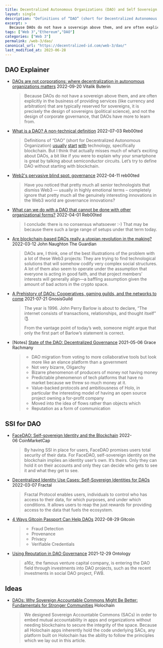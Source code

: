 ```yaml
---
title: Decentralized Autonomous Organizations (DAO) and Self Sovereign Identity
layout: single
description: "Definitions of “DAO” (short for Decentralized Autonomous Organization) usually start with technology, specifically blockchain."
excerpt: >
  Because DAOs do not have a sovereign above them, and are often explicitly in the business of providing services (like currency and arbitration) that are typically reserved for sovereigns, it is precisely the design of sovereigns (political science), and not the design of corporate governance, that DAOs have more to learn from.
tags: ["Web 3","Ethereum","DAO"]
categories: ["Web 3"]
permalink: /web-3/dao/
canonical_url: "https://decentralized-id.com/web-3/dao/"
last_modified_at: 2023-06-28
---
```


## DAO Explainer

* [DAOs are not corporations: where decentralization in autonomous organizations matters](https://vitalik.ca/general/2022/09/20/daos.html) 2022-09-20 Vitalik Buterin
  > Because DAOs do not have a sovereign above them, and are often explicitly in the business of providing services (like currency and arbitration) that are typically reserved for sovereigns, it is precisely the design of sovereigns (political science), and not the design of corporate governance, that DAOs have more to learn from.
* [What is a DAO? A non-technical definition](https://reb00ted.org/society/20220703-dao-definition/) 2022-07-03 Reb00ted
  > Definitions of “DAO” (short for Decentralized Autonomous Organization) [usually](https://en.wikipedia.org/wiki/Decentralized_autonomous_organization) [start](https://cointelegraph.com/decentralized-automated-organizations-daos-guide-for-beginners/what-is-decentralized-autonomous-organization-and-how-does-a-dao-work) [with](https://www.investopedia.com/tech/what-dao/) technology, specifically blockchain. But I think that actually misses much of what’s exciting about DAOs, a bit like if you were to explain why your smartphone is great by talking about semiconductor circuits. Let’s try to define DAO without starting with blockchain.
* [Web2's pervasive blind spot: governance](https://reb00ted.org/tech/20220411-web2-blind-spot-goverance/) 2022-04-11 reb00ted
  > Have you noticed that pretty much all senior technologists that dismiss Web3 — usually in highly emotional terms – completely ignore that pretty much all the genuinely interesting innovations in the Web3 world are governance innovations?
* [What can we do with a DAO that cannot be done with other organizational forms?](https://reb00ted.org/tech/20220401-what-can-a-dao-do-that-is-new/) 2022-04-01 Reb00ted
  > I conclude: there is no consensus whatsoever :-) That may be because there such a large range of setups under that term today.
* [Are blockchain-based DAOs really a utopian revolution in the making?](https://www.theguardian.com/commentisfree/2022/mar/12/dont-get-carried-away-in-the-rush-of-dao-idealism-blockchain-cryptofed) 2022-03-12 John Naughton The Guardian
  > DAOs are, I think, one of the best illustrations of the problem with a lot of these Web3 projects: They are trying to find technological solutions that will somehow codify very complex social structures. A lot of them also seem to operate under the assumption that everyone is acting in good faith, and that project members’ interests will generally align—a baffling assumption given the amount of bad actors in the crypto space.
* [A Prehistory of DAOs: Cooperatives, gaming guilds, and the networks to come](https://gnosisguild.mirror.xyz/t4F5rItMw4-mlpLZf5JQhElbDfQ2JRVKAzEpanyxW1Q) 2021-07-21 GnosisGuild
  > The year is 1996. John Perry Barlow is about to declare, “The internet consists of transactions, relationships, and thought itself” ([1](https://www.eff.org/de/cyberspace-independence).
  > 
  > From the vantage point of today’s web, someone might argue that only the first part of Barlow’s statement is correct.
* [Notes] [State of the DAO: Decentralized Governance](https://iiw.idcommons.net/13I/_State_of_the_DAO:_Decentralized_Governance) 2021-05-06 Grace Rachmany
  > - DAO migration from voting to more collaborative tools but look more like an elance platform than a government
  > - Not very bizarre, Oligarchy
  > - Bizarre phenomenon of producers of money not having money
  > - Predictable phenomenon of tech platforms that have no market because we threw so much money at it.
  > - Value-backed protocols and ambitiousness of Holo, in particular the interesting model of having an open source project owning a for-profit company
  > - Moved into the idea of flows rather than objects which
  > - Reputation as a form of communication

## SSI for DAO
* [FaceDAO: Self-sovereign Identity and the Blockchain](https://coinmarketcap.com/alexandria/signals/26487) 2022-06 CoinMarketCap
  > By having SSI in place for users, FaceDAO promises users total security of their data. For FaceDAO, self-sovereign identity on the blockchain implies an identity user’s own. It’s theirs. Only they can hold it on their accounts and only they can decide who gets to see it and what they get to see.
* [Decentralized Identity Use Cases: Self-Sovereign Identities for DAOs](https://medium.com/frctls/fractal-2022-strategy-and-roadmap-update-f29b40547307) 2022-03-07 Fractal
  > Fractal Protocol enables users, individuals to control who has access to their data, for which purposes, and under which conditions. It allows users to reap the just rewards for providing access to the data that fuels the ecosystem.
* [4 Ways Gitcoin Passport Can Help DAOs](https://gitcoin.co/blog/4-ways-gitcoin-passport-can-help-daos/) 2022-08-29 Gitcoin
  > - Fraud Detection
  > - Provenance
  > - Privacy
  > - Verifiable Credentials
* [Using Reputation in DAO Governance](https://medium.com/ontologynetwork/using-reputation-in-dao-governance-7307eb3f3827) 2021-12-29 Ontology
  > a16z, the famous venture capital company, is entering the DAO field through investments into DAO projects, such as the recent investments in social DAO project, FWB.

## Ideas
* [DAOs: Why Sovereign Accountable Commons Might Be Better: Fundamentals for Stronger Communities](https://blog.holochain.org/daos-why-sovereign-accountable-commons-might-be-better/) Holochain
  > We designed Sovereign Accountable Commons (SACs) in order to embed mutual accountability in apps and organizations without needing blockchains to secure the integrity of the space. Because all Holochain apps inherently hold the code underlying SACs, any platform built on Holochain has the ability to follow the principles which we lay out in this article.